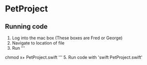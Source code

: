 # PetProject
## Running code
1. Log into the mac box (These boxes are Fred or George)
2. Navigate to location of file
3. Run 
'''

chmod x+ PetProject.swift
'''
5. Run code with 'swift PetProject.swift'
```

```
